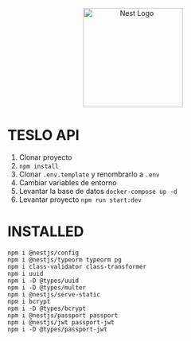 <p align="center">
  <a href="http://nestjs.com/" target="blank"><img src="https://nestjs.com/img/logo-small.svg" width="200" alt="Nest Logo" /></a>
</p>

# TESLO API
1. Clonar proyecto
2. ```npm install```
3. Clonar ```.env.template``` y renombrarlo a ```.env```
4. Cambiar variables de entorno
5. Levantar la base de datos
```docker-compose up -d```
6. Levantar proyecto
```npm run start:dev```


# INSTALLED
```
npm i @nestjs/config
npm i @nestjs/typeorm typeorm pg
npm i class-validator class-transformer
npm i uuid
npm i -D @types/uuid
npm i -D @types/multer
npm i @nestjs/serve-static
npm i bcrypt
npm i -D @types/bcrypt
npm i @nestjs/passport passport
npm i @nestjs/jwt passport-jwt
npm i -D @types/passport-jwt
```